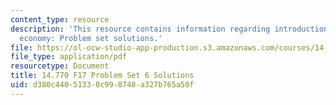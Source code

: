 ```yaml
---
content_type: resource
description: 'This resource contains information regarding introduction to political
  economy: Problem set solutions.'
file: https://ol-ocw-studio-app-production.s3.amazonaws.com/courses/14-770-introduction-to-political-economy-fall-2017/d380c44051330c998748a327b765a50f_MIT14_770F17_pset6sol.pdf
file_type: application/pdf
resourcetype: Document
title: 14.770 F17 Problem Set 6 Solutions
uid: d380c440-5133-0c99-8748-a327b765a50f
---
```

